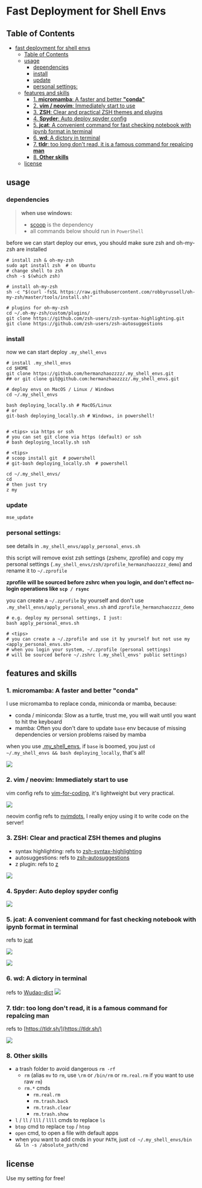 # Fast Deployment for Shell Envs

## Table of Contents

- [fast deployment for shell envs](#fast-deployment-for-shell-envs)
  - [Table of Contents](#table-of-contents)
  - [usage](#usage)
    - [dependencies](#dependencies)
    - [install](#install)
    - [update](#update)
    - [personal settings:](#personal-settings)
  - [features and skills](#features-and-skills)
    - [1. <strong>micromamba</strong>: A faster and better <strong>"conda"</strong>](#1-micromamba-a-faster-and-better-conda)
    - [2. <strong>vim / neovim</strong>: Immediately start to use](#2-vim--neovim-immediately-start-to-use)
    - [3. <strong>ZSH</strong>: Clear and practical ZSH themes and plugins](#3-zsh-clear-and-practical-zsh-themes-and-plugins)
    - [4. <strong>Spyder</strong>: Auto deploy spyder config](#4-spyder-auto-deploy-spyder-config)
    - [5. <strong>jcat</strong>: A convenient command for fast checking notebook with ipynb format in terminal](#5-jcat-a-convenient-command-for-fast-checking-notebook-with-ipynb-format-in-terminal)
    - [6. <strong>wd</strong>: A dictory in terminal](#6-wd-a-dictory-in-terminal)
    - [7. <strong>tldr</strong>: too long don't read, it is a famous command for repalcing <strong>man</strong>](#7-tldr-too-long-dont-read-it-is-a-famous-command-for-repalcing-man)
    - [8. <strong>Other skills</strong>](#8-other-skills)
  - [license](#license)

## usage

### dependencies

> **when use windows:**
>
> - [scoop](https://scoop.sh/) is the dependency
> - all commands below should run in `PowerShell`

before we can start deploy our envs, you should make sure zsh and oh-my-zsh are installed

```shell
# install zsh & oh-my-zsh
sudo apt install zsh  # on Ubuntu
# change shell to zsh
chsh -s $(which zsh)

# install oh-my-zsh
sh -c "$(curl -fsSL https://raw.githubusercontent.com/robbyrussell/oh-my-zsh/master/tools/install.sh)"

# plugins for oh-my-zsh
cd ~/.oh-my-zsh/custom/plugins/
git clone https://github.com/zsh-users/zsh-syntax-highlighting.git
git clone https://github.com/zsh-users/zsh-autosuggestions
```

### install

now we can start deploy `.my_shell_envs`

```shell
# install .my_shell_envs
cd $HOME
git clone https://github.com/hermanzhaozzzz/.my_shell_envs.git
## or git clone git@github.com:hermanzhaozzzz/.my_shell_envs.git

# deploy envs on MacOS / Linux / Windows
cd ~/.my_shell_envs

bash deploying_locally.sh # MacOS/Linux
# or
git-bash deploying_locally.sh # Windows, in powershell!


# <tips> via https or ssh
# you can set git clone via https (default) or ssh
# bash deploying_locally.sh ssh

# <tips>
# scoop install git  # powershell
# git-bash deploying_locally.sh  # powershell

cd ~/.my_shell_envs/
cd
# then just try
z my
```

### update

```shell
mse_update
```

### personal settings:

see details in `.my_shell_envs/apply_personal_envs.sh`

this script will remove exist zsh settings (zshenv, zprofile) and copy my personal settings (`.my_shell_envs/zsh/zprofile_hermanzhaozzzz_demo`) and rename it to `~/.zprofile`

**zprofile will be sourced before zshrc when you login, and don't effect no-login operations like `scp / rsync`**

you can create a `~/.zprofile` by yourself and don't use `.my_shell_envs/apply_personal_envs.sh` and `zprofile_hermanzhaozzzz_demo`

```shell
# e.g. deploy my personal settings, I just:
bash apply_personal_envs.sh

# <tips>
# you can create a ~/.zprofile and use it by yourself but not use my <apply_personal_envs.sh>
# when you login your system, ~/.zprofile (personal settings)
# will be sourced before ~/.zshrc (.my_shell_envs' public settings)
```

## features and skills

### 1. **micromamba**: A faster and better **"conda"**

I use micromamba to replace conda, miniconda or mamba, because:

- conda / miniconda: Slow as a turtle, trust me, you will wait until you want to hit the keyboard
- mamba: Often you don't dare to update `base` env because of missing dependencies or version problems raised by mamba

when you use [.my_shell_envs](https://github.com/hermanzhaozzzz/.my_shell_envs), if `base` is boomed, you just `cd ~/.my_shell_envs && bash deploying_locally`, that's all!

![](https://pic3.zhimg.com/v2-9b990548c624931878c88dbc65154bea_b.jpg)

### 2. **vim / neovim**: Immediately start to use

vim config refs to [vim-for-coding](https://github.com/Leptune/vim-for-coding), it's lightweight but very practical.

![](https://pic4.zhimg.com/v2-9587f7dca82dc9b6e700b661e96207db_b.jpg)

neovim config refs to [nvimdots](https://github.com/ayamir/nvimdots), I really enjoy using it to write code on the server!

### 3. **ZSH**: Clear and practical ZSH themes and plugins

- syntax highlighting: refs to [zsh-syntax-highlighting](https://github.com/zsh-users/zsh-syntax-highlighting.git)
- autosuggestions: refs to [zsh-autosuggestions](https://github.com/zsh-users/zsh-autosuggestions)
- z plugin: refs to [z](https://github.com/rupa/z)

![](https://pic2.zhimg.com/v2-1d5b7cade272ec46c293bf80353d36e5_b.jpg)

### 4. **Spyder**: Auto deploy spyder config

![](https://pic2.zhimg.com/v2-1d477136ea9fbc3e42295d153924b6fd_b.jpg)

### 5. **jcat**: A convenient command for fast checking notebook with ipynb format in terminal

refs to [jcat](https://github.com/zhifanzhu/jcat)

![](https://pic1.zhimg.com/v2-cc31145bcbe6d57e78dbf90db7b78f10_b.jpg)

![](https://pic4.zhimg.com/v2-42f94f107405490e83cef241d413ca97_b.jpg)

### 6. **wd**: A dictory in terminal

refs to [Wudao-dict](https://github.com/ChestnutHeng/Wudao-dict)
![](https://pic1.zhimg.com/v2-4941f3b7b7c83780d50bcfb36b6dbad8_b.jpg)

### 7. **tldr**: too long don't read, it is a famous command for repalcing **man**

refs to [https://tldr.sh/](https://tldr.sh/)

![](http://_pic.zhaohuanan.cc:7777/images/2023/11/14/20231114212028333f22f9bb5d513e.png)

### 8. **Other skills**

- a trash folder to avoid dangerous `rm -rf`
  - `rm` (alias `mv` to `rm`, use `\rm` or `/bin/rm` or `rm.real.rm` if you want to use raw `rm`)
  - `rm.*` cmds
    - `rm.real.rm`
    - `rm.trash.back`
    - `rm.trash.clear`
    - `rm.trash.show`
- `l` / `ll` / `lll` / `llll` cmds to replace `ls`
- `btop` cmd to replace `top` / `htop`
- `open` cmd, to open a file with default apps
- when you want to add cmds in your `PATH`, just `cd ~/.my_shell_envs/bin && ln -s /absolute_path/cmd`

## license

Use my setting for free!
